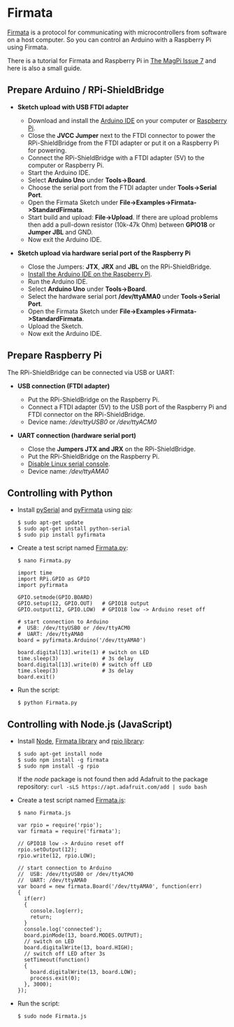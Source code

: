 # Firmata

[Firmata](http://firmata.org) is a protocol for communicating with microcontrollers from software on a host computer.
So you can control an Arduino with a Raspberry Pi using Firmata.

There is a tutorial for Firmata and Raspberry Pi in [The MagPi Issue 7](http://www.themagpi.com/en/issue/7) and here is also a small guide.


## Prepare Arduino / RPi-ShieldBridge

* **Sketch upload with USB FTDI adapter**
  * Download and install the [Arduino IDE](http://arduino.cc/en/Main/Software) on your computer or [Raspberry Pi](https://github.com/watterott/RPi-ShieldBridge/blob/master/docu/Arduino.md).
  * Close the **JVCC Jumper** next to the FTDI connector to power the RPi-ShieldBridge from the FTDI adapter or put it on a Raspberry Pi for powering. 
  * Connect the RPi-ShieldBridge with a FTDI adapter (5V) to the computer or Raspberry Pi.
  * Start the Arduino IDE.
  * Select **Arduino Uno** under **Tools->Board**.
  * Choose the serial port from the FTDI adapter under **Tools->Serial Port**.
  * Open the Firmata Sketch under **File->Examples->Firmata->StandardFirmata**.
  * Start build and upload: **File->Upload**.
    If there are upload problems then add a pull-down resistor (10k-47k Ohm) between **GPIO18** or **Jumper JBL** and GND.
  * Now exit the Arduino IDE.

* **Sketch upload via hardware serial port of the Raspberry Pi**
  * Close the Jumpers: **JTX**, **JRX** and **JBL** on the RPi-ShieldBridge.
  * [Install the Arduino IDE on the Raspberry Pi](https://github.com/watterott/RPi-ShieldBridge/blob/master/docu/Arduino.md).
  * Run the Arduino IDE.
  * Select **Arduino Uno** under **Tools->Board**.
  * Select the hardware serial port **/dev/ttyAMA0** under **Tools->Serial Port**.
  * Open the Firmata Sketch under **File->Examples->Firmata->StandardFirmata**.
  * Upload the Sketch.
  * Now exit the Arduino IDE.


## Prepare Raspberry Pi

The RPi-ShieldBridge can be connected via USB or UART:

* **USB connection (FTDI adapter)**
  * Put the RPi-ShieldBridge on the Raspberry Pi.
  * Connect a FTDI adapter (5V) to the USB port of the Raspberry Pi and FTDI connector on the RPi-ShieldBridge.
  * Device name: */dev/ttyUSB0* or */dev/ttyACM0*

* **UART connection (hardware serial port)**
  * Close the **Jumpers JTX and JRX** on the RPi-ShieldBridge.
  * Put the RPi-ShieldBridge on the Raspberry Pi.
  * [Disable Linux serial console](http://elinux.org/RPi_Serial_Connection#Preventing_Linux_using_the_serial_port).
  * Device name: */dev/ttyAMA0*


## Controlling with Python

* Install [pySerial](http://pyserial.sourceforge.net) and [pyFirmata](https://github.com/tino/pyFirmata) using [pip](http://www.pip-installer.org/en/latest/installing.html):

    ```
    $ sudo apt-get update
    $ sudo apt-get install python-serial
    $ sudo pip install pyfirmata
    ```

* Create a test script named [Firmata.py](https://github.com/watterott/RPi-ShieldBridge/raw/master/docu/Firmata.py):

    ```
    $ nano Firmata.py

    import time
    import RPi.GPIO as GPIO
    import pyfirmata
    
    GPIO.setmode(GPIO.BOARD)
    GPIO.setup(12, GPIO.OUT)   # GPIO18 output
    GPIO.output(12, GPIO.LOW)  # GPIO18 low -> Arduino reset off
    
    # start connection to Arduino
    #  USB: /dev/ttyUSB0 or /dev/ttyACM0
    #  UART: /dev/ttyAMA0
    board = pyfirmata.Arduino('/dev/ttyAMA0')
    
    board.digital[13].write(1) # switch on LED
    time.sleep(3)              # 3s delay
    board.digital[13].write(0) # switch off LED
    time.sleep(3)              # 3s delay
    board.exit()
    ```

* Run the script:

    ```
    $ python Firmata.py
    ```


## Controlling with Node.js (JavaScript)

* Install [Node](http://elinux.org/Node.js_on_RPi), [Firmata library](https://npmjs.org/package/firmata) and [rpio library](https://npmjs.org/package/rpio):

    ```
    $ sudo apt-get install node
    $ sudo npm install -g firmata
    $ sudo npm install -g rpio
    ```
    If the *node* package is not found then add Adafruit to the package repository:
    ```curl -sLS https://apt.adafruit.com/add | sudo bash```

* Create a test script named [Firmata.js](https://github.com/watterott/RPi-ShieldBridge/raw/master/docu/Firmata.js):

    ```
    $ nano Firmata.js

    var rpio = require('rpio');
    var firmata = require('firmata');
    
    // GPIO18 low -> Arduino reset off
    rpio.setOutput(12);
    rpio.write(12, rpio.LOW);
    
    // start connection to Arduino
    //  USB: /dev/ttyUSB0 or /dev/ttyACM0
    //  UART: /dev/ttyAMA0
    var board = new firmata.Board('/dev/ttyAMA0', function(err)
    {
      if(err)
      {
        console.log(err);
        return;
      }
      console.log('connected');
      board.pinMode(13, board.MODES.OUTPUT);
      // switch on LED
      board.digitalWrite(13, board.HIGH);
      // switch off LED after 3s
      setTimeout(function()
      {
        board.digitalWrite(13, board.LOW);
        process.exit(0);
      }, 3000);
    });
    ```

* Run the script:

    ```
    $ sudo node Firmata.js
    ```
